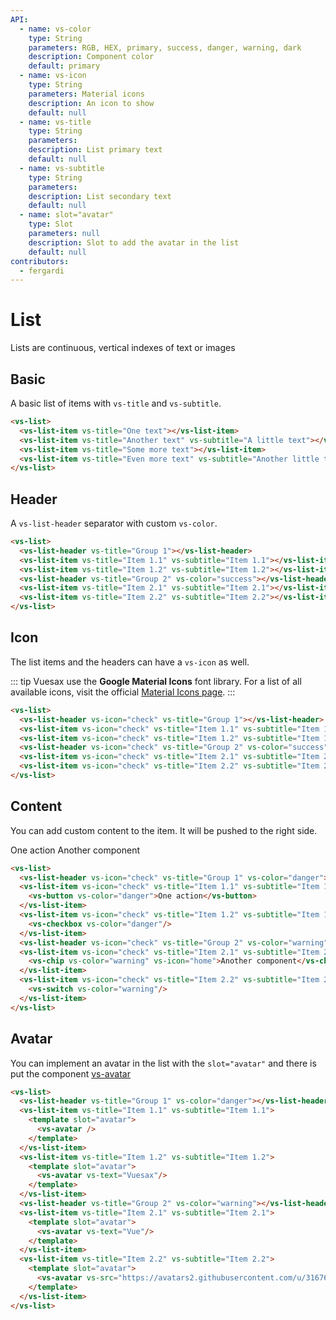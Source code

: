 ```yaml
---
API:
  - name: vs-color
    type: String
    parameters: RGB, HEX, primary, success, danger, warning, dark
    description: Component color
    default: primary
  - name: vs-icon
    type: String
    parameters: Material icons
    description: An icon to show
    default: null
  - name: vs-title
    type: String
    parameters:
    description: List primary text
    default: null
  - name: vs-subtitle
    type: String
    parameters:
    description: List secondary text
    default: null
  - name: slot="avatar"
    type: Slot
    parameters: null
    description: Slot to add the avatar in the list
    default: null
contributors:
  - fergardi
---
```


# List <!--#new-->

<box header>

  Lists are continuous, vertical indexes of text or images

</box>

<box>

## Basic

A basic list of items with `vs-title` and `vs-subtitle`.

<vuecode md>
<div slot="demo">
  <vs-list>
    <vs-list-item vs-title="One text"></vs-list-item>
    <vs-list-item vs-title="Another text" vs-subtitle="A little text"></vs-list-item>
    <vs-list-item vs-title="Some more text"></vs-list-item>
    <vs-list-item vs-title="Even more text" vs-subtitle="Another little text"></vs-list-item>
  </vs-list>
</div>
<div slot="code">

```html
<vs-list>
  <vs-list-item vs-title="One text"></vs-list-item>
  <vs-list-item vs-title="Another text" vs-subtitle="A little text"></vs-list-item>
  <vs-list-item vs-title="Some more text"></vs-list-item>
  <vs-list-item vs-title="Even more text" vs-subtitle="Another little text"></vs-list-item>
</vs-list>
```

</div>
</vuecode>
</box>

<box>

## Header

A `vs-list-header` separator with custom `vs-color`.

<vuecode md>
<div slot="demo">
  <vs-list>
    <vs-list-header vs-title="Group 1"></vs-list-header>
    <vs-list-item vs-title="Item 1.1" vs-subtitle="Item 1.1"></vs-list-item>
    <vs-list-item vs-title="Item 1.2" vs-subtitle="Item 1.2"></vs-list-item>
    <vs-list-header vs-title="Group 2" vs-color="success"></vs-list-header>
    <vs-list-item vs-title="Item 2.1" vs-subtitle="Item 2.1"></vs-list-item>
    <vs-list-item vs-title="Item 2.2" vs-subtitle="Item 2.2"></vs-list-item>
  </vs-list>
</div>
<div slot="code">

```html
<vs-list>
  <vs-list-header vs-title="Group 1"></vs-list-header>
  <vs-list-item vs-title="Item 1.1" vs-subtitle="Item 1.1"></vs-list-item>
  <vs-list-item vs-title="Item 1.2" vs-subtitle="Item 1.2"></vs-list-item>
  <vs-list-header vs-title="Group 2" vs-color="success"></vs-list-header>
  <vs-list-item vs-title="Item 2.1" vs-subtitle="Item 2.1"></vs-list-item>
  <vs-list-item vs-title="Item 2.2" vs-subtitle="Item 2.2"></vs-list-item>
</vs-list>
```

</div>
</vuecode>
</box>

<box>

## Icon

The list items and the headers can have a `vs-icon` as well.

::: tip
Vuesax use the **Google Material Icons** font library. For a list of all available icons, visit the official [Material Icons page](https://material.io/icons/).
:::

<vuecode md>
<div slot="demo">
  <vs-list>
    <vs-list-header vs-icon="check" vs-title="Group 1"></vs-list-header>
    <vs-list-item vs-icon="check" vs-title="Item 1.1" vs-subtitle="Item 1.1"></vs-list-item>
    <vs-list-item vs-icon="check" vs-title="Item 1.2" vs-subtitle="Item 1.2"></vs-list-item>
    <vs-list-header vs-icon="check" vs-title="Group 2" vs-color="success"></vs-list-header>
    <vs-list-item vs-icon="check" vs-title="Item 2.1" vs-subtitle="Item 2.1"></vs-list-item>
    <vs-list-item vs-icon="check" vs-title="Item 2.2" vs-subtitle="Item 2.2"></vs-list-item>
  </vs-list>
</div>
<div slot="code">

```html
<vs-list>
  <vs-list-header vs-icon="check" vs-title="Group 1"></vs-list-header>
  <vs-list-item vs-icon="check" vs-title="Item 1.1" vs-subtitle="Item 1.1"></vs-list-item>
  <vs-list-item vs-icon="check" vs-title="Item 1.2" vs-subtitle="Item 1.2"></vs-list-item>
  <vs-list-header vs-icon="check" vs-title="Group 2" vs-color="success"></vs-list-header>
  <vs-list-item vs-icon="check" vs-title="Item 2.1" vs-subtitle="Item 2.1"></vs-list-item>
  <vs-list-item vs-icon="check" vs-title="Item 2.2" vs-subtitle="Item 2.2"></vs-list-item>
</vs-list>
```

</div>
</vuecode>
</box>

<box>

## Content

You can add custom content to the item. It will be pushed to the right side.

<vuecode md>
<div slot="demo">
  <vs-list>
    <vs-list-header vs-icon="check" vs-title="Group 1" vs-color="danger"></vs-list-header>
    <vs-list-item vs-icon="check" vs-title="Item 1.1" vs-subtitle="Item 1.1">
      <vs-button vs-color="danger">One action</vs-button>
    </vs-list-item>
    <vs-list-item vs-icon="check" vs-title="Item 1.2" vs-subtitle="Item 1.2">
      <vs-checkbox vs-color="danger"/>
    </vs-list-item>
    <vs-list-header vs-icon="check" vs-title="Group 2" vs-color="warning"></vs-list-header>
    <vs-list-item vs-icon="check" vs-title="Item 2.1" vs-subtitle="Item 2.1">
      <vs-chip vs-color="warning" vs-icon="home">Another component</vs-chip>
    </vs-list-item>
    <vs-list-item vs-icon="check" vs-title="Item 2.2" vs-subtitle="Item 2.2">
      <vs-switch vs-color="warning"/>
    </vs-list-item>
  </vs-list>
</div>
<div slot="code">

```html
<vs-list>
  <vs-list-header vs-icon="check" vs-title="Group 1" vs-color="danger"></vs-list-header>
  <vs-list-item vs-icon="check" vs-title="Item 1.1" vs-subtitle="Item 1.1">
    <vs-button vs-color="danger">One action</vs-button>
  </vs-list-item>
  <vs-list-item vs-icon="check" vs-title="Item 1.2" vs-subtitle="Item 1.2">
    <vs-checkbox vs-color="danger"/>
  </vs-list-item>
  <vs-list-header vs-icon="check" vs-title="Group 2" vs-color="warning"></vs-list-header>
  <vs-list-item vs-icon="check" vs-title="Item 2.1" vs-subtitle="Item 2.1">
    <vs-chip vs-color="warning" vs-icon="home">Another component</vs-chip>
  </vs-list-item>
  <vs-list-item vs-icon="check" vs-title="Item 2.2" vs-subtitle="Item 2.2">
    <vs-switch vs-color="warning"/>
  </vs-list-item>
</vs-list>
```

</div>
</vuecode>
</box>

<box>

## Avatar

You can implement an avatar in the list with the `slot="avatar"` and there is put the component [vs-avatar](/components/avatar.html)

<vuecode md>
<div slot="demo">
<vs-list>
  <vs-list-header vs-title="Group 1" vs-color="danger"></vs-list-header>
  <vs-list-item vs-title="Item 1.1" vs-subtitle="Item 1.1">
    <template slot="avatar">
      <vs-avatar />
    </template>
  </vs-list-item>
  <vs-list-item vs-title="Item 1.2" vs-subtitle="Item 1.2">
    <template slot="avatar">
      <vs-avatar vs-text="Vuesax"/>
    </template>
  </vs-list-item>
  <vs-list-header vs-title="Group 2" vs-color="warning"></vs-list-header>
  <vs-list-item vs-title="Item 2.1" vs-subtitle="Item 2.1">
    <template slot="avatar">
      <vs-avatar vs-text="Vue"/>
    </template>
  </vs-list-item>
  <vs-list-item vs-title="Item 2.2" vs-subtitle="Item 2.2">
    <template slot="avatar">
      <vs-avatar vs-src="https://avatars2.githubusercontent.com/u/31676496?s=460&v=4"/>
    </template>
  </vs-list-item>
</vs-list>
</div>
<div slot="code">

```html
<vs-list>
  <vs-list-header vs-title="Group 1" vs-color="danger"></vs-list-header>
  <vs-list-item vs-title="Item 1.1" vs-subtitle="Item 1.1">
    <template slot="avatar">
      <vs-avatar />
    </template>
  </vs-list-item>
  <vs-list-item vs-title="Item 1.2" vs-subtitle="Item 1.2">
    <template slot="avatar">
      <vs-avatar vs-text="Vuesax"/>
    </template>
  </vs-list-item>
  <vs-list-header vs-title="Group 2" vs-color="warning"></vs-list-header>
  <vs-list-item vs-title="Item 2.1" vs-subtitle="Item 2.1">
    <template slot="avatar">
      <vs-avatar vs-text="Vue"/>
    </template>
  </vs-list-item>
  <vs-list-item vs-title="Item 2.2" vs-subtitle="Item 2.2">
    <template slot="avatar">
      <vs-avatar vs-src="https://avatars2.githubusercontent.com/u/31676496?s=460&v=4"/>
    </template>
  </vs-list-item>
</vs-list>
```

</div>
</vuecode>
</box>
